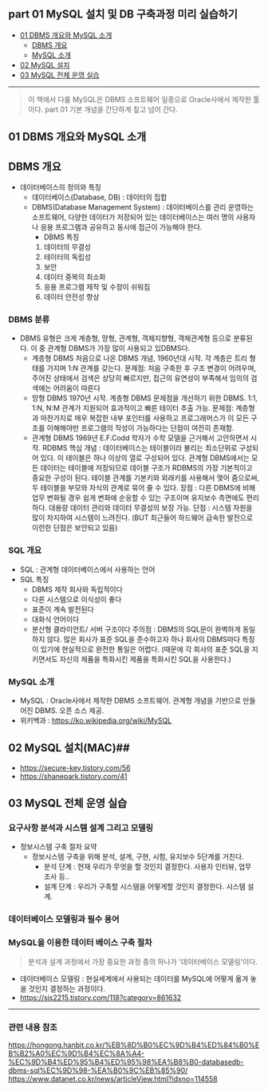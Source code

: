 ## part 01 MySQL 설치 및 DB 구축과정 미리 실습하기 ##
- [01 DBMS 개요와 MySQL 소개](#1)
  - [DBMS 개요](#1-1)
  - [MySQL 소개](#1-2)
- [02 MySQL 설치](#2)  
- [03 MySQL 전체 운영 실습](#3)

---

> 이 책에서 다룰 MySQL은 DBMS 소프트웨어 일종으로 Oracle사에서 제작한 툴이다.
> part 01 기본 개념을 간단하게 짚고 넘어 간다.

<a name="1"></a>
## 01 DBMS 개요와 MySQL 소개 ##

<a name="1-1"></a>
## DBMS 개요 ##
- 데이터베이스의 정의와 특징 
  - 데이터베이스(Database, DB) : 데이터의 집합
  - DBMS(Database Management System) : 데이터베이스를 관리 운영하는 소프트웨어, 다양한 데이터가 저장되어 있는 데이터베이스는 여러 명의 사용자나 응용 프로그램과 공유하고 동시에 접근이 가능해야 한다.
    - DBMS 특징
    1) 데이터의 무결성
    2) 테이터의 독립성
    3) 보안
    4) 데이터 중복의 최소화
    5) 응용 프로그램 제작 및 수정이 쉬워짐
    6) 데이터 안전성 향상 

### DBMS 분류 ###
- DBMS 유형은 크게 계층형, 망형, 관계형, 객체지향형, 객체관계형 등으로 분류된다. 이 중 관계형 DBMS가 가장 많이 사용되고 있DBMS다.
  - 계층형 DBMS
    처음으로 나온 DBMS 개념, 1960년대 시작. 각 계층은 트리 형태를 가지며 1:N 관계를 갖는다. 
    문제점: 처음 구축한 후 구조 변경이 어려우며, 주어진 상태에서 검색은 상당히 빠르지만, 접근의 유연성이 부족해서 임의의 검색에는 어려움이 따른다
  - 망형 DBMS
    1970년 시작. 계층형 DBMS 문제점을 개선하기 위한 DBMS.
    1:1, 1:N, N:M 관계가 지원되어 효과적이고 빠른 테이터 추출 가능.
    문제점: 계층형과 마찬가지로 매우 복잡한 내부 포인터를 사용하고 프로그래머스가 이 모든 구조를 이해해야만 프로그램의 작성이 가능하다는 단점이 여전히 존재함.
  - 관계형 DBMS
    1969년 E.F.Codd 학자가 수학 모델을 근거해서 고안하면서 시작. 
    RDBMS 핵심 개념 : 데이터베이스는 테이블이라 불리는 최소단위로 구성되어 있다. 이 테이블은 하나 이상의 열로 구성되어 있다.
    관계형 DBMS에서는 모든 데이터는 테이블에 저장되므로 데이블 구조가 RDBMS의 가장 기본적이고 중요한 구성이 된다. 
    테이블 관계를 기본키와 외래키를 사용해서 맺어 줌으로써, 두 테이블을 부모와 자식의 관계로 묶어 줄 수 있다.
    장점 : 다른 DBMS에 비해 업무 변화될 경우 쉽게 변화에 순응할 수 있는 구조이며 유지보수 측면에도 편리하다. 대용량 데이터 관리와 데이터 무결성의 보장 가능. 
    단점 : 시스템 자원을 많이 차지하여 시스템이 느려진다. (BUT 최근들어 하드웨어 급속한 발전으로 이런한 단점은 보안되고 있음)

### SQL 개요 ###
- SQL : 관계형 데이터베이스에서 사용하는 언어
- SQL 특징
  - DBMS 제작 회사와 독립적이다
  - 다른 시스템으로 이식성이 좋다
  - 표준이 계속 발전된다  
  - 대화식 언어이다
  - 분산형 클라이언트/ 서버 구조이다
주의점 : DBMS의 SQL문이 완벽하게 동일하지 않다. 많은 회사가 표준 SQL을 준수하고자 하나 회사의 DBMS마다 특징이 있기에 현실적으로 완전한 통일은 어렵다. (때문에 각 회사의 표준 SQL을 지키면서도 자신의 제품을 특화시킨 제품을 특화시킨 SQL을 사용한다.)


<a name="1-2"></a>
### MySQL 소개 ###
- MySQL : Oracle사에서 제작한 DBMS 소프트웨어. 관계형 개념을 기반으로 만들어진 DBMS. 오픈 소스 제공.
- 위키백과 : https://ko.wikipedia.org/wiki/MySQL

 
<a name="2"></a>
## 02 MySQL 설치(MAC)##
- https://secure-key.tistory.com/56
- https://shanepark.tistory.com/41


<a name="3"></a>
## 03 MySQL 전체 운영 실습 ##
### 요구사항 분석과 시스템 설계 그리고 모델링 ###
- 정보시스템 구축 절차 요약
    - 정보시스템 구축을 위해 분석, 설계, 구현, 시험, 유지보수 5단계를 거친다.
      - 분석 단계 : 현재 우리가 무엇을 할 것인지 결정한다. 사용자 인터뷰, 업무 조사 등..
      - 설계 단계 : 우리가 구축할 시스템을 어떻게할 것인지 결정한다. 시스템 설계. 

### 데이터베이스 모델링과 필수 용어 ###
### MySQL을 이용한 데이터 베이스 구축 절차 ###
> 분석과 설계 과정에서 가장 중요한 과정 중의 하나가 '데이터베이스 모델링'이다.
- 데이터베이스 모델링 : 현실세계에서 사용되는 데이터를 MySQL에 어떻게 옮겨 놓을 것인지 결정하는 과정이다.
- https://sjs2215.tistory.com/118?category=861632


---
### 관련 내용 참조 ###
https://hongong.hanbit.co.kr/%EB%8D%B0%EC%9D%B4%ED%84%B0%EB%B2%A0%EC%9D%B4%EC%8A%A4-%EC%9D%B4%ED%95%B4%ED%95%98%EA%B8%B0-databasedb-dbms-sql%EC%9D%98-%EA%B0%9C%EB%85%90/
https://www.datanet.co.kr/news/articleView.html?idxno=114558
